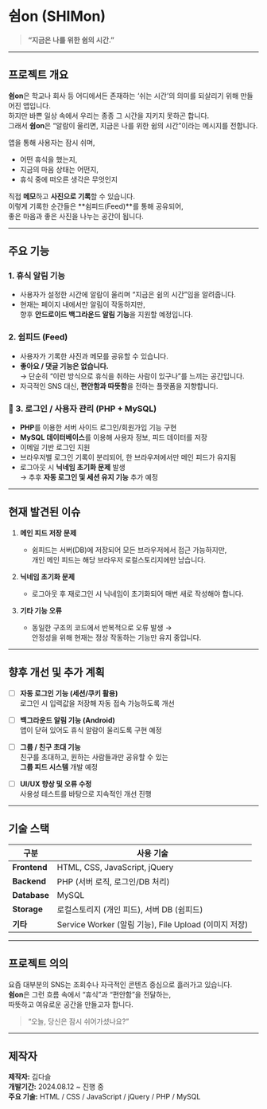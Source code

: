 # 쉼on (SHIMon)

> **“지금은 나를 위한 쉼의 시간.”**

---

## 프로젝트 개요

**쉼on**은 학교나 회사 등 어디에서든 존재하는 ‘쉬는 시간’의 의미를 되살리기 위해 만들어진 앱입니다.  
하지만 바쁜 일상 속에서 우리는 종종 그 시간을 지키지 못하곤 합니다.  
그래서 **쉼on**은 “알람이 울리면, 지금은 나를 위한 쉼의 시간”이라는 메시지를 전합니다.

앱을 통해 사용자는 잠시 쉬며,

- 어떤 휴식을 했는지,
- 지금의 마음 상태는 어떤지,
- 휴식 중에 떠오른 생각은 무엇인지

직접 **메모**하고 **사진으로 기록**할 수 있습니다.  
이렇게 기록한 순간들은 **쉼피드(Feed)**를 통해 공유되어,  
좋은 마음과 좋은 사진을 나누는 공간이 됩니다.

---

## 주요 기능

### 1. 휴식 알림 기능

- 사용자가 설정한 시간에 알람이 울리며 “지금은 쉼의 시간”임을 알려줍니다.
- 현재는 페이지 내에서만 알림이 작동하지만,  
  향후 **안드로이드 백그라운드 알림 기능**을 지원할 예정입니다.

### 2. 쉼피드 (Feed)

- 사용자가 기록한 사진과 메모를 공유할 수 있습니다.
- **좋아요 / 댓글 기능은 없습니다.**  
  → 단순히 “이런 방식으로 휴식을 취하는 사람이 있구나”를 느끼는 공간입니다.
- 자극적인 SNS 대신, **편안함과 따뜻함**을 전하는 플랫폼을 지향합니다.

### 👤 3. 로그인 / 사용자 관리 (PHP + MySQL)

- **PHP**를 이용한 서버 사이드 로그인/회원가입 기능 구현
- **MySQL 데이터베이스**를 이용해 사용자 정보, 피드 데이터를 저장
- 이메일 기반 로그인 지원
- 브라우저별 로그인 기록이 분리되어, 한 브라우저에서만 메인 피드가 유지됨
- 로그아웃 시 **닉네임 초기화 문제** 발생  
  → 추후 **자동 로그인 및 세션 유지 기능** 추가 예정

---

## 현재 발견된 이슈

1. **메인 피드 저장 문제**

   - 쉼피드는 서버(DB)에 저장되어 모든 브라우저에서 접근 가능하지만,  
     개인 메인 피드는 해당 브라우저 로컬스토리지에만 남습니다.

2. **닉네임 초기화 문제**

   - 로그아웃 후 재로그인 시 닉네임이 초기화되어 매번 새로 작성해야 합니다.

3. **기타 기능 오류**
   - 동일한 구조의 코드에서 반복적으로 오류 발생 →  
     안정성을 위해 현재는 정상 작동하는 기능만 유지 중입니다.

---

## 향후 개선 및 추가 계획

- [ ] **자동 로그인 기능 (세션/쿠키 활용)**  
      로그인 시 입력값을 저장해 자동 접속 가능하도록 개선

- [ ] **백그라운드 알림 기능 (Android)**  
      앱이 닫혀 있어도 휴식 알람이 울리도록 구현 예정

- [ ] **그룹 / 친구 초대 기능**  
      친구를 초대하고, 원하는 사람들과만 공유할 수 있는  
      **그룹 피드 시스템** 개발 예정

- [ ] **UI/UX 향상 및 오류 수정**  
      사용성 테스트를 바탕으로 지속적인 개선 진행

---

## 기술 스택

| 구분         | 사용 기술                                             |
| ------------ | ----------------------------------------------------- |
| **Frontend** | HTML, CSS, JavaScript, jQuery                         |
| **Backend**  | PHP (서버 로직, 로그인/DB 처리)                       |
| **Database** | MySQL                                                 |
| **Storage**  | 로컬스토리지 (개인 피드), 서버 DB (쉼피드)            |
| **기타**     | Service Worker (알림 기능), File Upload (이미지 저장) |

---

## 프로젝트 의의

요즘 대부분의 SNS는 조회수나 자극적인 콘텐츠 중심으로 흘러가고 있습니다.  
**쉼on**은 그런 흐름 속에서 “휴식”과 “편안함”을 전달하는,  
따뜻하고 여유로운 공간을 만들고자 합니다.

> “오늘, 당신은 잠시 쉬어가셨나요?”

---

## 제작자

**제작자:** 김다슬  
**개발기간:** 2024.08.12 ~ 진행 중  
**주요 기술:** HTML / CSS / JavaScript / jQuery / PHP / MySQL
